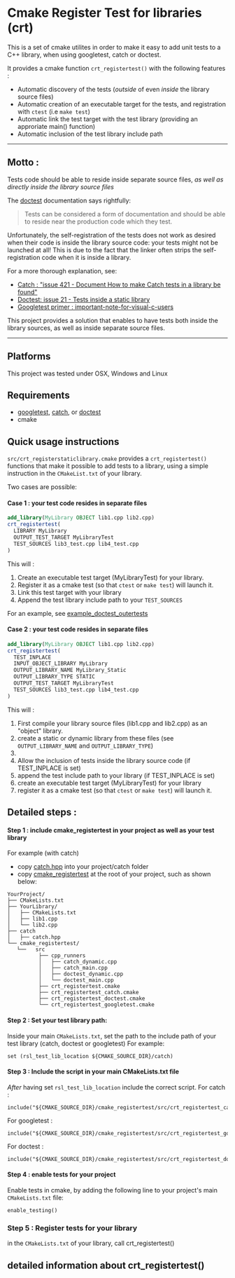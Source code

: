 # Cmake Register Test for libraries (crt)

This is a set of cmake utilites in order to make it easy to add unit tests to a C++ library, when using googletest, catch or doctest.

It provides a cmake function `crt_registertest()` with the following features :

* Automatic discovery of the tests (*outside* of even *inside* the library source files)
* Automatic creation of an executable target for the tests, and registration with `ctest` (i.e `make test`)
* Automatic link the test target with the test library (providing an approriate main() function)
* Automatic inclusion of the test library include path

----
## Motto : 
Tests code should be able to reside inside separate source files, *as well as directly inside the library source files*

The [doctest](https://github.com/onqtam/doctest) documentation says rightfully:

> Tests can be considered a form of documentation and should be able to reside near the production code which they test.

Unfortunately, the self-registration of the tests does not work as desired when their code is inside the library source code: your tests might not be launched at all! This is due to the fact that the linker often strips the self-registration code when it is inside a library.

For a more thorough explanation, see:
* [Catch : "issue 421 - Document How to make Catch tests in a library be found"](https://github.com/philsquared/Catch/issues/421) 
* [Doctest: issue 21 - Tests inside a static library](https://github.com/onqtam/doctest/issues/21)
* [Googletest primer : important-note-for-visual-c-users](https://github.com/google/googletest/blob/master/googletest/docs/Primer.md#important-note-for-visual-c-users>)

This project provides a solution that enables to have tests both inside the library sources, as well as inside separate source files.

----


## Platforms
This project was tested under OSX, Windows and Linux

## Requirements
* [googletest](https://github.com/google/googletest), [catch](https://github.com/philsquared/Catch), or [doctest](https://github.com/onqtam/doctest)
* cmake

## Quick usage instructions

`src/crt_registerstaticlibrary.cmake` provides a `crt_registertest()` functions that make it possible to add tests to a library, using a simple instruction in the `CMakeList.txt` of your library.

Two cases are possible:

#### Case 1 : your test code resides in separate files

```cmake
add_library(MyLibrary OBJECT lib1.cpp lib2.cpp)
crt_registertest(
  LIBRARY MyLibrary
  OUTPUT_TEST_TARGET MyLibraryTest
  TEST_SOURCES lib3_test.cpp lib4_test.cpp 
)
```

This will :
1. Create an executable test target (MyLibraryTest) for your library.
2. Register it as a cmake test (so that `ctest` or `make test`) will launch it.
3. Link this test target with your library
4. Append the test library include path to your `TEST_SOURCES`

For an example, see [example_doctest_outertests](example_doctest_outertests)

#### Case 2 : your test code resides in separate files

```cmake
add_library(MyLibrary OBJECT lib1.cpp lib2.cpp)
crt_registertest(
  TEST_INPLACE  
  INPUT_OBJECT_LIBRARY MyLibrary
  OUTPUT_LIBRARY_NAME MyLibrary_Static
  OUTPUT_LIBRARY_TYPE STATIC
  OUTPUT_TEST_TARGET MyLibraryTest
  TEST_SOURCES lib3_test.cpp lib4_test.cpp 
)
```



This will :
1. First compile your library source files (lib1.cpp and lib2.cpp) as an "object" library.
2. create a static or dynamic library from these files (see `OUTPUT_LIBRARY_NAME` and `OUTPUT_LIBRARY_TYPE`)
2.
1. Allow the inclusion of tests inside the library source code (if TEST_INPLACE is set)
2. append the test include path to your library (if TEST_INPLACE is set)
3. create an executable test target (MyLibraryTest) for your library
4. register it as a cmake test (so that `ctest` or `make test`) will launch it.



## Detailed steps :

#### Step 1 : include cmake_registertest in your project as well as your test library

For example (with catch)
* copy [catch.hpp](https://raw.githubusercontent.com/philsquared/Catch/master/single_include/catch.hpp) into your project/catch folder
* copy [cmake_registertest](https://github.com/pthom/cmake_registertest) at the root of your project, such as shown below:
```
YourProject/
├── CMakeLists.txt
├── YourLibrary/
│   ├── CMakeLists.txt
│   ├── lib1.cpp
│   └── lib2.cpp
├── catch
│   ├── catch.hpp
└── cmake_registertest/
   └──   src
          ├── cpp_runners
          │   ├── catch_dynamic.cpp
          │   ├── catch_main.cpp
          │   ├── doctest_dynamic.cpp
          │   └── doctest_main.cpp
          ├── crt_registertest.cmake
          ├── crt_registertest_catch.cmake
          ├── crt_registertest_doctest.cmake
          └── crt_registertest_googletest.cmake
```

#### Step 2 : Set your test library path:

Inside your main `CMakeLists.txt`, set the path to the include path of your test library (catch, doctest or googletest)
For example:
```
set (rsl_test_lib_location ${CMAKE_SOURCE_DIR}/catch)
```

#### Step 3 : Include the script in your main CMakeLists.txt file
*After* having set `rsl_test_lib_location` include the correct script.
For catch :
```
include("${CMAKE_SOURCE_DIR}/cmake_registertest/src/crt_registertest_catch.cmake")
````
For googletest :
```
include("${CMAKE_SOURCE_DIR}/cmake_registertest/src/crt_registertest_googletest.cmake")
````
For doctest :
```
include("${CMAKE_SOURCE_DIR}/cmake_registertest/src/crt_registertest_doctest.cmake")
````


#### Step 4 : enable tests for your project
Enable tests in cmake, by adding the following line to your project's main `CMakeLists.txt` file:

```
enable_testing()
```

### Step 5 : Register tests for your library

in the `CMakeLists.txt` of your library, call crt_registertest()


## detailed information about crt_registertest()  

